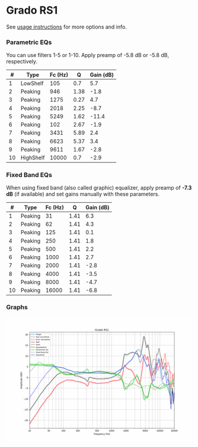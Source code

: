 # Grado RS1
See [usage instructions](https://github.com/jaakkopasanen/AutoEq#usage) for more options and info.

### Parametric EQs
You can use filters 1-5 or 1-10. Apply preamp of -5.8 dB or -5.8 dB, respectively.

|   # | Type      |   Fc (Hz) |    Q |   Gain (dB) |
|-----|-----------|-----------|------|-------------|
|   1 | LowShelf  |       105 | 0.7  |         5.7 |
|   2 | Peaking   |       946 | 1.38 |        -1.8 |
|   3 | Peaking   |      1275 | 0.27 |         4.7 |
|   4 | Peaking   |      2018 | 2.25 |        -8.7 |
|   5 | Peaking   |      5249 | 1.62 |       -11.4 |
|   6 | Peaking   |       102 | 2.67 |        -1.9 |
|   7 | Peaking   |      3431 | 5.89 |         2.4 |
|   8 | Peaking   |      6623 | 5.37 |         3.4 |
|   9 | Peaking   |      9611 | 1.67 |        -2.8 |
|  10 | HighShelf |     10000 | 0.7  |        -2.9 |

### Fixed Band EQs
When using fixed band (also called graphic) equalizer, apply preamp of **-7.3 dB** (if available) and set gains manually with these parameters.

|   # | Type    |   Fc (Hz) |    Q |   Gain (dB) |
|-----|---------|-----------|------|-------------|
|   1 | Peaking |        31 | 1.41 |         6.3 |
|   2 | Peaking |        62 | 1.41 |         4.3 |
|   3 | Peaking |       125 | 1.41 |         0.1 |
|   4 | Peaking |       250 | 1.41 |         1.8 |
|   5 | Peaking |       500 | 1.41 |         2.2 |
|   6 | Peaking |      1000 | 1.41 |         2.7 |
|   7 | Peaking |      2000 | 1.41 |        -2.8 |
|   8 | Peaking |      4000 | 1.41 |        -3.5 |
|   9 | Peaking |      8000 | 1.41 |        -4.7 |
|  10 | Peaking |     16000 | 1.41 |        -6.8 |

### Graphs
![](./Grado%20RS1.png)
